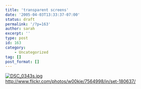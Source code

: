 ```yaml
---
title: 'transparent screens'
date: '2005-04-03T13:33:37-07:00'
status: draft
permalink: '/?p=163'
author: sarah
excerpt: ''
type: post
id: 163
category:
    - Uncategorized
tag: []
post_format: []
---
```

[![DSC_0343s.jpg](https://live.staticflickr.com/4/7436258_0533a1de59_z.jpg)](http://www.flickr.com/photos/benseese/7436258/in/pool-transparentscreens/)  
http://www.flickr.com/photos/w00kie/7564998/in/set-180637/
